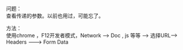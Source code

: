 问题：  
查看传递的参数。以前也用过，可能忘了。 

方法：  
使用chrome ，F12开发者模式，Network --> Doc , js 等等 --> 选择URL--> Headers ---> Form Data
